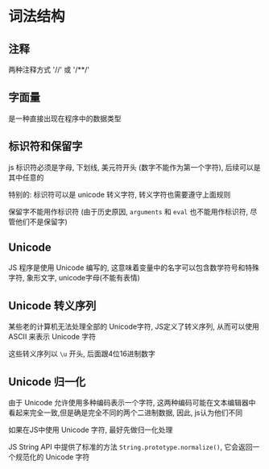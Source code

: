 

# 词法结构

## 注释

两种注释方式 '//' 或 '/**/'

## 字面量

是一种直接出现在程序中的数据类型

## 标识符和保留字

js 标识符必须是字母, 下划线, 美元符开头 (数字不能作为第一个字符), 后续可以是 其中任意的

特别的: 标识符可以是 unicode 转义字符, 转义字符也需要遵守上面规则

保留字不能用作标识符 (由于历史原因, `arguments` 和 `eval` 也不能用作标识符, 尽管他们不是保留字)


## Unicode

JS 程序是使用 Unicode 编写的, 这意味着变量中的名字可以包含数学符号和特殊字符, 象形文字, unicode字母(不能有表情)


## Unicode 转义序列

某些老的计算机无法处理全部的 Unicode字符, JS定义了转义序列, 从而可以使用 ASCII 来表示 Unicode 字符

这些转义序列以 `\u` 开头, 后面跟4位16进制数字

## Unicode 归一化

由于 Unicode 允许使用多种编码表示一个字符, 这两种编码可能在文本编辑器中看起来完全一致,但是确是完全不同的两个二进制数据, 因此, js认为他们不同

如果在JS中使用 Unicode 字符, 最好先做归一化处理

JS String API 中提供了标准的方法 `String.prototype.normalize()`, 它会返回一个规范化的 Unicode 字符


